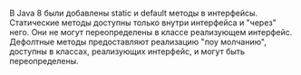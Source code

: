 В Java 8 были добавлены static и default методы в интерфейсы. 
Статические методы доступны только внутри интерфейса и "через" него. Они не могут переопределены в классе реализующем интерфейс.
Дефолтные методы предоставляют реализацию "поу молчанию", доступны в классах, реализующих интерфейс, и могут быть переопределены.